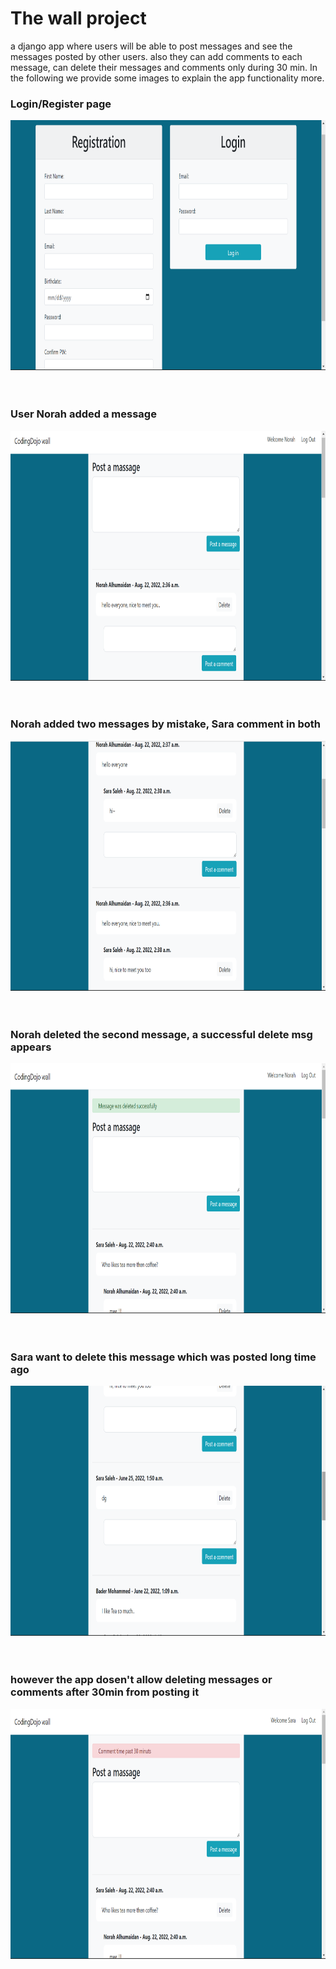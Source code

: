 # The wall project
a django app where users will be able to post messages and see the messages posted by other users. also they can add comments to each message, can delete their messages and comments only during 30 min.
In the following we provide some images to explain the app functionality more.

### Login/Register page
<img src="imgs/wall1.png" height=400px/><br/><br/><br/>

### User Norah added a message
<img src="imgs/wall2.png" height=400px/><br/><br/><br/>

### Norah added two messages by mistake, Sara comment in both
<img src="imgs/wall3.png" height=400px/><br/><br/><br/>


### Norah deleted the second message, a successful delete msg appears
<img src="imgs/wall4.png" height=400px/><br/><br/><br/>

### Sara want to delete this message which was posted long time ago
<img src="imgs/wall6.png" height=400px/><br/><br/><br/>

### however the app dosen't allow deleting messages or comments after 30min from posting it
<img src="imgs/wall7.png" height=400px/><br/><br/><br/>

